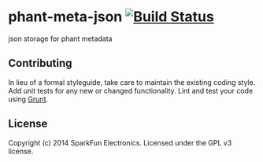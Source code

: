 # phant-meta-json [![Build Status](https://secure.travis-ci.org/sparkfun/phant-meta-json.png?branch=master)](http://travis-ci.org/sparkfun/phant-meta-json)

json storage for phant metadata

## Contributing
In lieu of a formal styleguide, take care to maintain the existing coding style. Add unit tests for any new or changed functionality. Lint and test your code using [Grunt](http://gruntjs.com/).

## License
Copyright (c) 2014 SparkFun Electronics. Licensed under the GPL v3 license.
